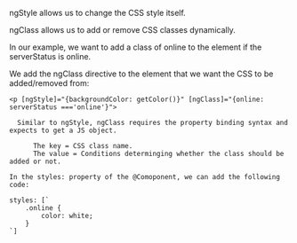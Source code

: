 ngStyle allows us to change the CSS style itself.

ngClass allows us to add or remove CSS classes dynamically.

In our example, we want to add a class of online to the element if the serverStatus is online.

We add the ngClass directive to the element that we want the CSS to be added/removed from:

    <p [ngStyle]="{backgroundColor: getColor()}" [ngClass]="{online: serverStatus ==='online'}">

      Similar to ngStyle, ngClass requires the property binding syntax and expects to get a JS object.

          The key = CSS class name.
          The value = Conditions determinging whether the class should be added or not.

    In the styles: property of the @Comoponent, we can add the following code:

    styles: [`
        .online {
            color: white;
        }
    `]